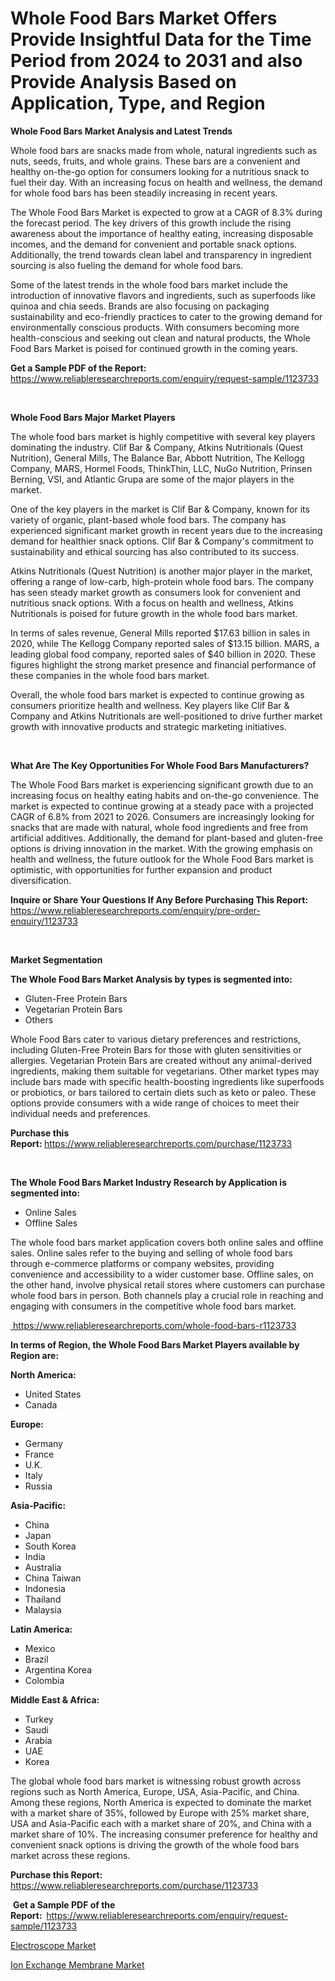 <p><h1>Whole Food Bars Market Offers Provide Insightful Data for the Time Period from 2024 to 2031 and also Provide Analysis Based on Application, Type, and Region</h1></p><p><strong>Whole Food Bars Market Analysis and Latest Trends</strong></p>
<p><p>Whole food bars are snacks made from whole, natural ingredients such as nuts, seeds, fruits, and whole grains. These bars are a convenient and healthy on-the-go option for consumers looking for a nutritious snack to fuel their day. With an increasing focus on health and wellness, the demand for whole food bars has been steadily increasing in recent years.</p><p>The Whole Food Bars Market is expected to grow at a CAGR of 8.3% during the forecast period. The key drivers of this growth include the rising awareness about the importance of healthy eating, increasing disposable incomes, and the demand for convenient and portable snack options. Additionally, the trend towards clean label and transparency in ingredient sourcing is also fueling the demand for whole food bars.</p><p>Some of the latest trends in the whole food bars market include the introduction of innovative flavors and ingredients, such as superfoods like quinoa and chia seeds. Brands are also focusing on packaging sustainability and eco-friendly practices to cater to the growing demand for environmentally conscious products. With consumers becoming more health-conscious and seeking out clean and natural products, the Whole Food Bars Market is poised for continued growth in the coming years.</p></p>
<p><strong>Get a Sample PDF of the Report:&nbsp;</strong> <a href="https://www.reliableresearchreports.com/enquiry/request-sample/1123733">https://www.reliableresearchreports.com/enquiry/request-sample/1123733</a></p>
<p>&nbsp;</p>
<p><strong>Whole Food Bars Major Market Players</strong></p>
<p><p>The whole food bars market is highly competitive with several key players dominating the industry. Clif Bar & Company, Atkins Nutritionals (Quest Nutrition), General Mills, The Balance Bar, Abbott Nutrition, The Kellogg Company, MARS, Hormel Foods, ThinkThin, LLC, NuGo Nutrition, Prinsen Berning, VSI, and Atlantic Grupa are some of the major players in the market.</p><p>One of the key players in the market is Clif Bar & Company, known for its variety of organic, plant-based whole food bars. The company has experienced significant market growth in recent years due to the increasing demand for healthier snack options. Clif Bar & Company's commitment to sustainability and ethical sourcing has also contributed to its success.</p><p>Atkins Nutritionals (Quest Nutrition) is another major player in the market, offering a range of low-carb, high-protein whole food bars. The company has seen steady market growth as consumers look for convenient and nutritious snack options. With a focus on health and wellness, Atkins Nutritionals is poised for future growth in the whole food bars market.</p><p>In terms of sales revenue, General Mills reported $17.63 billion in sales in 2020, while The Kellogg Company reported sales of $13.15 billion. MARS, a leading global food company, reported sales of $40 billion in 2020. These figures highlight the strong market presence and financial performance of these companies in the whole food bars market.</p><p>Overall, the whole food bars market is expected to continue growing as consumers prioritize health and wellness. Key players like Clif Bar & Company and Atkins Nutritionals are well-positioned to drive further market growth with innovative products and strategic marketing initiatives.</p></p>
<p>&nbsp;</p>
<p><strong>What Are The Key Opportunities For Whole Food Bars Manufacturers?</strong></p>
<p><p>The Whole Food Bars market is experiencing significant growth due to an increasing focus on healthy eating habits and on-the-go convenience. The market is expected to continue growing at a steady pace with a projected CAGR of 6.8% from 2021 to 2026. Consumers are increasingly looking for snacks that are made with natural, whole food ingredients and free from artificial additives. Additionally, the demand for plant-based and gluten-free options is driving innovation in the market. With the growing emphasis on health and wellness, the future outlook for the Whole Food Bars market is optimistic, with opportunities for further expansion and product diversification.</p></p>
<p><strong>Inquire or Share Your Questions If Any Before Purchasing This Report:</strong> <a href="https://www.reliableresearchreports.com/enquiry/pre-order-enquiry/1123733">https://www.reliableresearchreports.com/enquiry/pre-order-enquiry/1123733</a></p>
<p>&nbsp;</p>
<p><strong>Market Segmentation</strong></p>
<p><strong>The Whole Food Bars Market Analysis by types is segmented into:</strong></p>
<p><ul><li>Gluten-Free Protein Bars</li><li>Vegetarian Protein Bars</li><li>Others</li></ul></p>
<p><p>Whole Food Bars cater to various dietary preferences and restrictions, including Gluten-Free Protein Bars for those with gluten sensitivities or allergies. Vegetarian Protein Bars are created without any animal-derived ingredients, making them suitable for vegetarians. Other market types may include bars made with specific health-boosting ingredients like superfoods or probiotics, or bars tailored to certain diets such as keto or paleo. These options provide consumers with a wide range of choices to meet their individual needs and preferences.</p></p>
<p><strong>Purchase this Report:&nbsp;</strong><a href="https://www.reliableresearchreports.com/purchase/1123733">https://www.reliableresearchreports.com/purchase/1123733</a></p>
<p>&nbsp;</p>
<p><strong>The Whole Food Bars Market Industry Research by Application is segmented into:</strong></p>
<p><ul><li>Online Sales</li><li>Offline Sales</li></ul></p>
<p><p>The whole food bars market application covers both online sales and offline sales. Online sales refer to the buying and selling of whole food bars through e-commerce platforms or company websites, providing convenience and accessibility to a wider customer base. Offline sales, on the other hand, involve physical retail stores where customers can purchase whole food bars in person. Both channels play a crucial role in reaching and engaging with consumers in the competitive whole food bars market.</p></p>
<p><a href="https://www.reliableresearchreports.com/whole-food-bars-r1123733">&nbsp;https://www.reliableresearchreports.com/whole-food-bars-r1123733</a></p>
<p><strong>In terms of Region, the Whole Food Bars Market Players available by Region are:</strong></p>
<p>
    <p> <strong> North America: </strong>
        <ul>
            <li>United States</li>
            <li>Canada</li>
        </ul>
        </p> 
    <p> <strong> Europe: </strong>
        <ul>
            <li>Germany</li>
            <li>France</li>
            <li>U.K.</li>
            <li>Italy</li>
            <li>Russia</li>
        </ul>
        </p> 
    <p> <strong> Asia-Pacific: </strong>
        <ul>
            <li>China</li>
            <li>Japan</li>
            <li>South Korea</li>
            <li>India</li>
            <li>Australia</li>
            <li>China Taiwan</li>
            <li>Indonesia</li>
            <li>Thailand</li>
            <li>Malaysia</li>
        </ul>
        </p> 
    <p> <strong> Latin America: </strong>
        <ul>
            <li>Mexico</li>
            <li>Brazil</li>
            <li>Argentina Korea</li>
            <li>Colombia</li>
        </ul>
        </p> 
    <p> <strong> Middle East & Africa: </strong>
        <ul>
            <li>Turkey</li>
            <li>Saudi</li>
            <li>Arabia</li>
            <li>UAE</li>
            <li>Korea</li>
        </ul>
    </p>
    </p>
<p><p>The global whole food bars market is witnessing robust growth across regions such as North America, Europe, USA, Asia-Pacific, and China. Among these regions, North America is expected to dominate the market with a market share of 35%, followed by Europe with 25% market share, USA and Asia-Pacific each with a market share of 20%, and China with a market share of 10%. The increasing consumer preference for healthy and convenient snack options is driving the growth of the whole food bars market across these regions.</p></p>
<p><strong>Purchase this Report: </strong><a href="https://www.reliableresearchreports.com/purchase/1123733">https://www.reliableresearchreports.com/purchase/1123733</a></p>
<p>&nbsp;<strong>Get a Sample PDF of the Report:&nbsp;&nbsp;</strong><a href="https://www.reliableresearchreports.com/enquiry/request-sample/1123733">https://www.reliableresearchreports.com/enquiry/request-sample/1123733</a></p>
<p><strong></strong></p>
<p><p><a href="https://view.publitas.com/reportprime-1/electroscope-market-research-report-provides-thorough-industry-overview-which-offers-an-in-depth-analysis-of-product-trends-and-new-market-divisions/">Electroscope Market</a></p><p><a href="https://meowing-canidae-761.notion.site/Ion-Exchange-Membrane-Market-Size-Growth-and-Forecast-from-2024-2031-ca5423aa1be64be3afe70019753d322a">Ion Exchange Membrane Market</a></p></p>